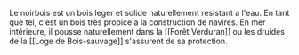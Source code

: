 Le noirbois est un bois leger et solide naturellement resistant a l'eau. En tant que tel, c'est un bois très propice a la construction de navires.
En mer intérieure, il pousse naturellement dans la [[Forêt Verduran]] ou les druides de la [[Loge de Bois-sauvage]] s'assurent de sa protection.